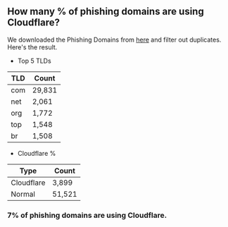 ## How many % of phishing domains are using Cloudflare?


We downloaded the Phishing Domains from [here](https://github.com/mitchellkrogza/Phishing.Database) and filter out duplicates.
Here's the result.


[//]: # (start replacement)


- Top 5 TLDs

| TLD | Count |
| --- | --- |
| com | 29,831 |
| net | 2,061 |
| org | 1,772 |
| top | 1,548 |
| br | 1,508 |


- Cloudflare %

| Type | Count |
| --- | --- |
| Cloudflare | 3,899 |
| Normal | 51,521 |


### 7% of phishing domains are using Cloudflare.